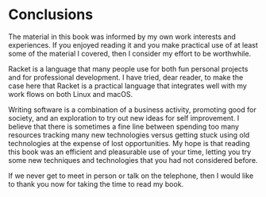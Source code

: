 # Conclusions


The material in this book was informed by my own work interests and experiences. If you enjoyed reading it and you make practical use of at least some of the material I covered, then I consider my effort to be worthwhile.

Racket is a language that many people use for both fun personal projects and for professional development. I have tried, dear reader, to make the case here that Racket is a practical language that integrates well with my work flows on both Linux and macOS.

Writing software is a combination of a business activity, promoting good for society, and an exploration to try out new ideas for self improvement. I believe that there is sometimes a fine line between spending too many resources tracking many new technologies versus getting stuck using old technologies at the expense of lost opportunities. My hope is that reading this book was an efficient and pleasurable use of your time, letting you try some new techniques and technologies that you had not considered before.

If we never get to meet in person or talk on the telephone, then I would like to thank you now for taking the time to read my book.
